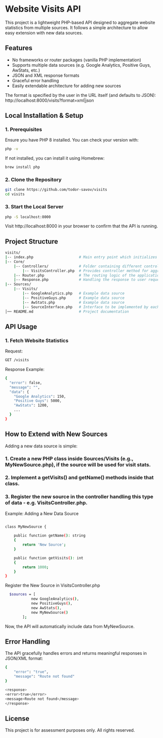# Website Visits API

This project is a lightweight PHP-based API designed to aggregate website statistics from multiple sources. It follows a simple architecture to allow easy extension with new data sources.

## Features

- No frameworks or router packages (vanilla PHP implementation)
- Supports multiple data sources (e.g. Google Analytics, Positive Guys, AwStats, etc.)
- JSON and XML response formats
- Graceful error handling
- Easily extendable architecture for adding new sources

The format is specified by the user in the URL itself (and defaults to JSON): http://localhost:8000/visits?format=xml|json

## Local Installation & Setup

### 1. Prerequisites

Ensure you have PHP 8 installed. You can check your version with:

```bash
php -v 
```
If not installed, you can install it using Homebrew:

```bash
brew install php
```

### 2. Clone the Repository

```bash
git clone https://github.com/todor-savov/visits
cd visits
```

### 3. Start the Local Server

```bash
php -S localhost:8000
```

Visit http://localhost:8000 in your browser to confirm that the API is running.

## Project Structure

```bash
visits/
|-- index.php                     # Main entry point which initializes the router and controller methods
|-- Core/
    |-- Controllers/              # Folder containing different controller methods depending on the type of requested data
        |-- VisitsController.php  # Provides controller method for aggregating visit stats
    |-- Router.php                # The routing logic of the application (matching routes with controller methods)
    |-- Response.php              # Handling the response to user requests including format
|-- Sources/
    |-- Visits/
        |-- GoogleAnalytics.php   # Example data source
        |-- PositiveGuys.php      # Example data source
        |-- AwStats.php           # Example data source
        |-- SourceInterface.php   # Interface to be implemented by each data source
│── README.md                     # Project documentation
```

## API Usage

### 1. Fetch Website Statistics

Request:

```bash
GET /visits
```

Response Example:

```bash
{
  "error": false,
  "message": "",
  "data": {
    "Google Analytics": 150,
    "Positive Guys": 5000,
    "AwStats": 1200,
    ...
  }
}
```

## How to Extend with New Sources

Adding a new data source is simple:

### 1. Create a new PHP class inside Sources/Visits (e.g., MyNewSource.php), if the source will be used for visit stats.

### 2. Implement a getVisits() and getName() methods inside that class.

### 3. Register the new source in the controller handling this type of data - e.g. VisitsController.php.

Example: Adding a New Data Source

```bash

class MyNewSource {
    
    public function getName(): string
    {
        return 'New Source';
    }

    public function getVisits(): int
    {
        return 1000; 
    }
}
```

Register the New Source in VisitsController.php

```bash
  $sources = [
            new GoogleAnalytics(),
            new PositiveGuys(),
            new AwStats(),
            new MyNewSource()
        ];
```

Now, the API will automatically include data from MyNewSource.

## Error Handling

The API gracefully handles errors and returns meaningful responses in JSON/XML format:

```bash
{
    "error": "true",
    "message": "Route not found"
}
```
```bash
<response>
<error>true</error>
<message>Route not found</message>
</response>
```

## License

This project is for assessment purposes only. All rights reserved.
